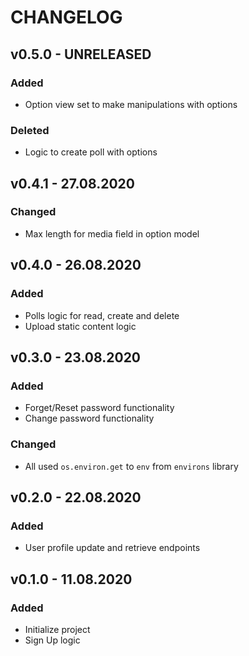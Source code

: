# CHANGELOG

## v0.5.0 - UNRELEASED

### Added

* Option view set to make manipulations with options

### Deleted

* Logic to create poll with options

## v0.4.1 - 27.08.2020

### Changed

* Max length for media field in option model

## v0.4.0 - 26.08.2020

### Added

* Polls logic for read, create and delete
* Upload static content logic

## v0.3.0 - 23.08.2020

### Added

* Forget/Reset password functionality
* Change password functionality

### Changed

* All used `os.environ.get` to `env` from `environs` library

## v0.2.0 - 22.08.2020

### Added

* User profile update and retrieve endpoints

## v0.1.0 - 11.08.2020

### Added

* Initialize project
* Sign Up logic
